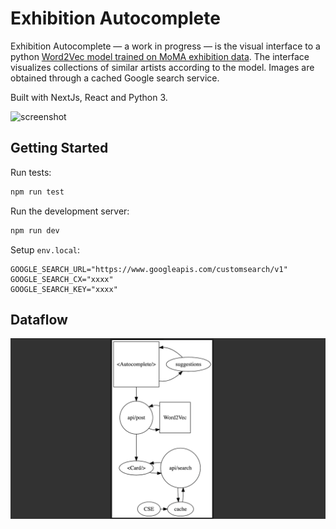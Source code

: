 # Exhibition Autocomplete

Exhibition Autocomplete — a work in progress — is the visual interface to a python [Word2Vec model trained on MoMA exhibition data](https://github.com/disposableraft/the-curator). The interface visualizes collections of similar artists according to the model. Images are obtained through a cached Google search service.

Built with NextJs, React and Python 3.

![screenshot](public/curator-v0.1.gif)

## Getting Started

Run tests:

```bash
npm run test
```

Run the development server:

```bash
npm run dev
```

Setup `env.local`:

```
GOOGLE_SEARCH_URL="https://www.googleapis.com/customsearch/v1"
GOOGLE_SEARCH_CX="xxxx"
GOOGLE_SEARCH_KEY="xxxx"
```

## Dataflow

![](public/data-flow-v0.1.png)
